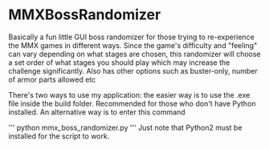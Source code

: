 # MMXBossRandomizer
Basically a fun little GUI boss randomizer for those trying to re-experience the MMX games in different ways. Since the game's difficulty and "feeling" can vary depending on what stages are chosen, this randomizer will choose a set order of what stages you should play which may increase the challenge significantly. Also has other options such as buster-only, number of armor parts allowed etc

There's two ways to use my application: the easier way is to use the .exe file inside the build folder. Recommended for those who don't have Python installed. An alternative way is to enter this command

'''
python mmx_boss_randomizer.py
'''
Just note that Python2 must be installed for the script to work.

